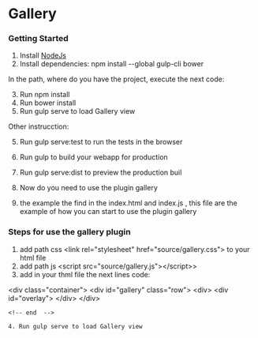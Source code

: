 # Gallery

### Getting Started

1. Install [NodeJs](https://nodejs.org/en/download/&gt)
2. Install dependencies: npm install --global gulp-cli bower

In the path, where do you have the project, execute the next code:

3. Run npm install
3. Run bower install
4. Run gulp serve to load Gallery view

Other instrucction:

5. Run gulp serve:test to run the tests in the browser
6. Run gulp to build your webapp for production
7. Run gulp serve:dist to preview the production buil

8. Now do you need to use the plugin gallery
9. the example the find in the index.html and index.js ,
this file are the example of how you can start to use the plugin gallery

### Steps for use the gallery plugin

1. add path css &lt;link rel="stylesheet" href="source/gallery.css"&gt; to your html file
2. add path js &lt;script src="source/gallery.js"&gt;&lt;/script>&gt;
3. add in your thml file the next lines code:

<!-- begin -->

&lt;div class="container"&gt;
    &lt;div id="gallery" class="row"&gt;
    &lt;div&gt;
    &lt;div id="overlay"&gt;
    &lt;/div&gt;
&lt;/div&gt;
```
<!-- end  -->

4. Run gulp serve to load Gallery view

